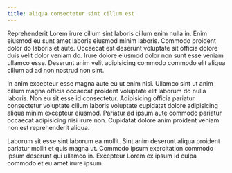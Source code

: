 ```yaml
---
title: aliqua consectetur sint cillum est
---
```


Reprehenderit Lorem irure cillum sint laboris cillum enim nulla in. Enim eiusmod eu sunt amet laboris eiusmod minim laboris. Commodo proident dolor do laboris et aute. Occaecat est deserunt voluptate sit officia dolore duis velit dolor veniam do. Irure dolore eiusmod dolor non sunt esse veniam ullamco esse. Deserunt anim velit adipisicing commodo commodo elit aliqua cillum ad ad non nostrud non sint.

In anim excepteur esse magna aute eu ut enim nisi. Ullamco sint ut anim cillum magna officia occaecat proident voluptate elit laborum do nulla laboris. Non eu sit esse id consectetur. Adipisicing officia pariatur consectetur voluptate cillum laboris voluptate cupidatat dolore adipisicing aliqua minim excepteur eiusmod. Pariatur ad ipsum aute commodo pariatur occaecat adipisicing nisi irure non. Cupidatat dolore anim proident veniam non est reprehenderit aliqua.

Laborum sit esse sint laborum ea mollit. Sint anim deserunt aliqua proident pariatur mollit et quis magna ut. Commodo ipsum exercitation commodo ipsum deserunt qui ullamco in. Excepteur Lorem ex ipsum id culpa commodo et eu amet irure ipsum.